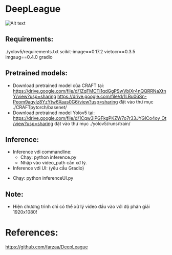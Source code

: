 # DeepLeague
![Alt text](demo.gif)
## Requirements:
  ./yolov5/requirements.txt
  scikit-image==0.17.2
  vietocr==0.3.5
  imgaug==0.4.0
  gradio
## Pretrained models:
- Download pretrained model của CRAFT tại:
  https://drive.google.com/file/d/1ZqFMCTi1qdGgPSwVblXr4nQQRRNaXtnY/view?usp=sharing
  https://drive.google.com/file/d/1LBu06Sn-Peom9aqyIz8YzYtw6Xaas0G6/view?usp=sharing
  đặt vào thư mục ./CRAFTpytorch/basenet/
 - Download pretrained model Yolov5 tại:
  https://drive.google.com/file/d/1Cqw3iPGFkgPKZW7o7r33JYGICo4oy_Ot/view?usp=sharing
  đặt vào thư mục ./yolov5/runs/train/
## Inference:
+ Inference với commandline:
  - Chạy: python inference.py
  - Nhập vào video_path cần xử lý.
 + Inference với UI: (yêu cầu Gradio)
  - Chạy: python inferenceUI.py
## Note:
- Hiện chương trình chỉ có thể xử lý video đầu vào với độ phân giải 1920x1080!
# References:
https://github.com/farzaa/DeepLeague

